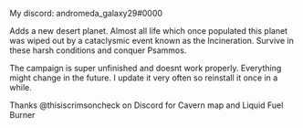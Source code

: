 My discord: andromeda_galaxy29#0000

Adds a new desert planet. Almost all life which once populated this planet was wiped out by a cataclysmic event known as the Incineration. Survive in these harsh conditions and conquer Psammos.

The campaign is super unfinished and doesnt work properly. Everything might change in the future. I update it very often so reinstall it once in a while.

Thanks @thisiscrimsoncheck on Discord for Cavern map and Liquid Fuel Burner

